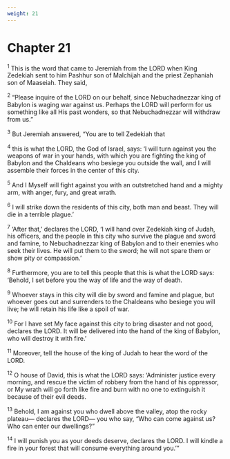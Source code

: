 ```yaml
---
weight: 21
---
```


# Chapter 21

<sup>1</sup> This is the word that came to Jeremiah from the LORD when King Zedekiah sent to him Pashhur son of Malchijah and the priest Zephaniah son of Maaseiah. They said, 

<sup>2</sup> “Please inquire of the LORD on our behalf, since Nebuchadnezzar king of Babylon is waging war against us. Perhaps the LORD will perform for us something like all His past wonders, so that Nebuchadnezzar will withdraw from us.” 

<sup>3</sup> But Jeremiah answered, “You are to tell Zedekiah that 

<sup>4</sup> this is what the LORD, the God of Israel, says: ‘I will turn against you the weapons of war in your hands, with which you are fighting the king of Babylon and the Chaldeans who besiege you outside the wall, and I will assemble their forces in the center of this city. 

<sup>5</sup> And I Myself will fight against you with an outstretched hand and a mighty arm, with anger, fury, and great wrath. 

<sup>6</sup> I will strike down the residents of this city, both man and beast. They will die in a terrible plague.’ 

<sup>7</sup> ‘After that,’ declares the LORD, ‘I will hand over Zedekiah king of Judah, his officers, and the people in this city who survive the plague and sword and famine, to Nebuchadnezzar king of Babylon and to their enemies who seek their lives. He will put them to the sword; he will not spare them or show pity or compassion.’ 

<sup>8</sup> Furthermore, you are to tell this people that this is what the LORD says: ‘Behold, I set before you the way of life and the way of death. 

<sup>9</sup> Whoever stays in this city will die by sword and famine and plague, but whoever goes out and surrenders to the Chaldeans who besiege you will live; he will retain his life like a spoil of war. 

<sup>10</sup> For I have set My face against this city to bring disaster and not good, declares the LORD. It will be delivered into the hand of the king of Babylon, who will destroy it with fire.’ 

<sup>11</sup> Moreover, tell the house of the king of Judah to hear the word of the LORD. 

<sup>12</sup> O house of David, this is what the LORD says: ‘Administer justice every morning, and rescue the victim of robbery from the hand of his oppressor, or My wrath will go forth like fire and burn with no one to extinguish it because of their evil deeds. 

<sup>13</sup> Behold, I am against you who dwell above the valley, atop the rocky plateau— declares the LORD— you who say, “Who can come against us? Who can enter our dwellings?” 

<sup>14</sup> I will punish you as your deeds deserve, declares the LORD. I will kindle a fire in your forest that will consume everything around you.’” 


